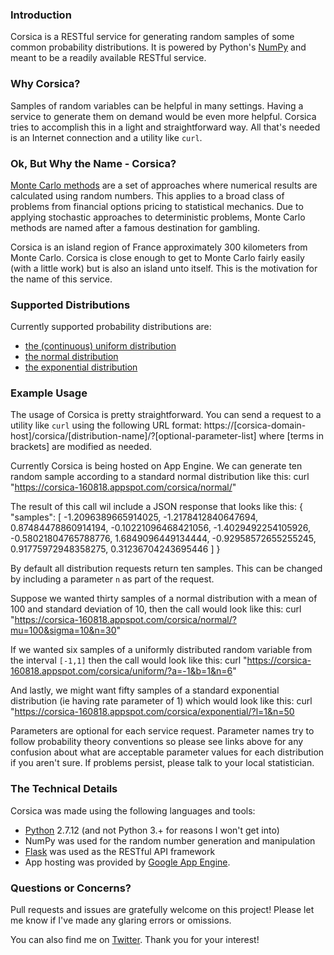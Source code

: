 ### Introduction

Corsica is a RESTful service for generating random samples of some common probability distributions. It is powered by Python's [NumPy](http://www.numpy.org/) and meant to be a readily available RESTful service. 

### Why Corsica?

Samples of random variables can be helpful in many settings. Having a service to generate them on demand would be even more helpful. Corsica tries to accomplish this in a light and straightforward way. All that's needed is an Internet connection and a utility like `curl`.

### Ok, But Why the Name - Corsica?

[Monte Carlo methods](https://en.wikipedia.org/wiki/Monte_Carlo_method) are a set of approaches where numerical results are calculated using random numbers. This applies to a broad class of problems from financial options pricing to statistical mechanics. Due to applying stochastic approaches to deterministic problems, Monte Carlo methods are named after a famous destination for gambling. 

Corsica is an island region of France approximately 300 kilometers from Monte Carlo. Corsica is close enough to get to Monte Carlo fairly easily (with a little work) but is also an island unto itself. This is the motivation for the name of this service.

### Supported Distributions

Currently supported probability distributions are:
- [the (continuous) uniform distribution](https://en.wikipedia.org/wiki/Uniform_distribution)
- [the normal distribution](https://en.wikipedia.org/wiki/Normal_distribution)
- [the exponential distribution](https://en.wikipedia.org/wiki/Exponential_distribution)

### Example Usage

The usage of Corsica is pretty straightforward. You can send a request to a utility like `curl` using the following URL format:
    https://[corsica-domain-host]/corsica/[distribution-name]/?[optional-parameter-list]
where [terms in brackets] are modified as needed.

Currently Corsica is being hosted on App Engine. We can generate ten random sample according to a standard normal distribution like this:
    curl "https://corsica-160818.appspot.com/corsica/normal/"

The result of this call wil include a JSON response that looks like this:
    {
        "samples": [
        -1.2096389665914025,
        -1.2178412840647694,
        0.87484478860914194,
        -0.10221096468421056,
        -1.4029492254105926,
        -0.58021804765788776,
        1.6849096449134444,
        -0.92958572655255245,
        0.91775972948358275,
        0.31236704243695446
        ]
    }

By default all distribution requests return ten samples. This can be changed by including a parameter `n` as part of the request.

Suppose we wanted thirty samples of a normal distribution with a mean of 100 and standard deviation of 10, then the call would look like this:
    curl "https://corsica-160818.appspot.com/corsica/normal/?mu=100&sigma=10&n=30"

If we wanted six samples of a uniformly distributed random variable from the interval `[-1,1]` then the call would look like this:
    curl "https://corsica-160818.appspot.com/corsica/uniform/?a=-1&b=1&n=6"

And lastly, we might want fifty samples of a standard exponential distribution (ie having rate parameter of 1) which would look like this:
    curl "https://corsica-160818.appspot.com/corsica/exponential/?l=1&n=50

Parameters are optional for each service request. Parameter names try to follow probability theory conventions so please see links above for any confusion about what are acceptable parameter values for each distribution if you aren't sure. If problems persist, please talk to your local statistician.

### The Technical Details

Corsica was made using the following languages and tools:

- [Python](https://www.python.org/) 2.7.12 (and not Python 3.+ for reasons I won't get into)
- NumPy was used for the random number generation and manipulation
- [Flask](http://flask.pocoo.org/) was used as the RESTful API framework
- App hosting was provided by [Google App Engine](http://flask.pocoo.org/).

### Questions or Concerns?

Pull requests and issues are gratefully welcome on this project! Please let me know if I've made any glaring errors or omissions. 

You can also find me on [Twitter](https://twitter.com/joshin4colours). Thank you for your interest!